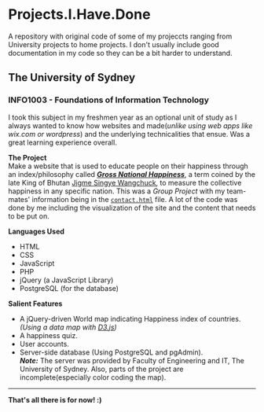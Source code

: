 # Projects.I.Have.Done
A repository with original code of some of my projeccts ranging from University projects to home projects. I don't usually include good documentation in my code so they can be a bit harder to understand. 
## The University of Sydney
### INFO1003 - Foundations of Information Technology

I took this subject in my freshmen year as an optional unit of study as I always wanted to know how websites and made(*unlike using web apps like wix.com or wordpress*) and the underlying technicalities that ensue. Was a great learning experience overall.        

__The Project__  
Make a website that is used to educate people on their happiness through an index/philosophy called [__*Gross National Happiness*__](https://en.wikipedia.org/wiki/Gross_National_Happiness), a term coined by the late King of Bhutan [Jigme Singye Wangchuck](https://en.wikipedia.org/wiki/Jigme_Singye_Wangchuck), to measure the collective happiness in any specific nation. This was a *Group Project* with my team-mates' information being in the [`contact.html`](https://github.com/syedumar97/Projects.I.Have.Done/blob/master/contact.html) file. A lot of the code was done by me including the visualization of the site and the content that needs to be put on.  

__Languages Used__  

 * HTML
 * CSS
 * JavaScript
 * PHP
 * jQuery (a JavaScript Library) 
 * PostgreSQL (for the database)
 
__Salient Features__

 * A jQuery-driven World map indicating Happiness index of countries. *(Using a data map with [D3.js](https://d3js.org/))*
 * A happiness quiz.
 * User accounts.
 * Server-side database (Using PostgreSQL and pgAdmin).  
 ***Note:*** The server was provided by Faculty of Engineering and IT, The University of Sydney. Also, parts of the project are incomplete(especially color coding the map).  
--- 
   **That's all there is for now! :)**
